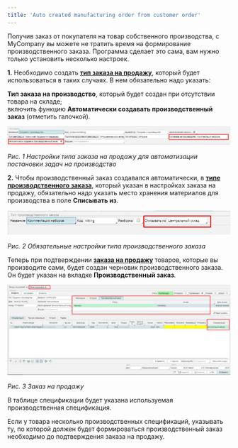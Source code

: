 ```yaml
---
title: 'Auto created manufacturing order from customer order'
---
```


Получив заказ от покупателя на товар собственного производства, с MyCompany вы можете не тратить время на  формирование производственного заказа. Программа сделает это сама, вам нужно только установить несколько настроек.

  

**1.** Необходимо создать **[тип заказа на продажу](Customer_order_types.md)**, который будет использоваться в таких случаях. В нем обязательно надо указать:

**Тип заказа на производство**, который будет создан при отсутствии товара на складе;  
включить функцию **Автоматически создавать производственный заказ** (отметить галочкой).

![](attachments/12812354/12812356.png)

*Рис. 1 Настройки типа заказа на продажу для автоматизации постановки задач на производство*

  

**2.** Чтобы производственный заказ создавался автоматически, в [**типе производственного заказа**](Manufacturing_order_type.md), который указан в настройках заказа на продажу, обязательно надо указать место хранения материалов для производства в поле **Списывать из**.

![](attachments/12812354/12812357.png)

*Рис. 2 Обязательные настройки типа производственного заказа*

  

Теперь при подтверждении [**заказа на продажу**](Customer_orders.md) товаров, которые вы производите сами, будет создан черновик производственного заказа. Он будет указан на вкладке **Производственный заказ**.

![](attachments/12812354/12812355.png)

*Рис. 3 Заказ на продажу*

  

В таблице спецификации будет указана используемая производственная спецификация.

Если у товара несколько производственных спецификаций, указывать ту, по которой должен будет формироваться производственный заказ необходимо до подтверждения заказа на продажу.

  


